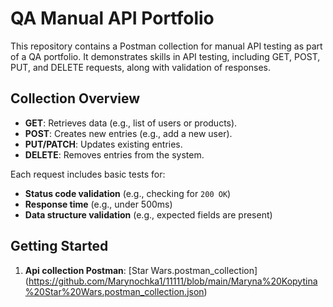 # QA Manual API Portfolio

This repository contains a Postman collection for manual API testing as part of a QA portfolio. It demonstrates skills in API testing, including GET, POST, PUT, and DELETE requests, along with validation of responses.

## Collection Overview

- **GET**: Retrieves data (e.g., list of users or products).
- **POST**: Creates new entries (e.g., add a new user).
- **PUT/PATCH**: Updates existing entries.
- **DELETE**: Removes entries from the system.

Each request includes basic tests for:
- **Status code validation** (e.g., checking for `200 OK`)
- **Response time** (e.g., under 500ms)
- **Data structure validation** (e.g., expected fields are present)

## Getting Started

1. **Api collection Postman**:
 [Star Wars.postman_collection] (https://github.com/Marynochka1/11111/blob/main/Maryna%20Kopytina%20Star%20Wars.postman_collection.json)

